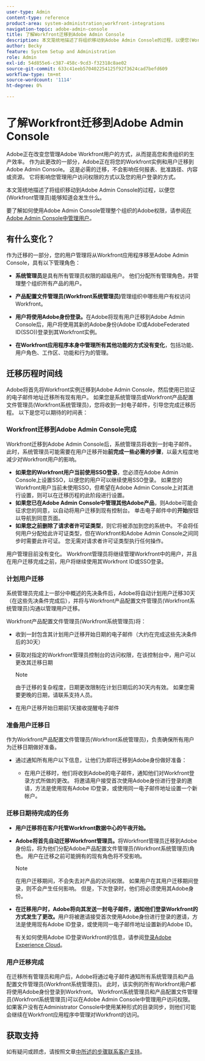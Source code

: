 ```yaml
---
user-type: Admin
content-type: reference
product-area: system-administration;workfront-integrations
navigation-topic: adobe-admin-console
title: 了解Workfront迁移到Adobe Admin Console
description: 本文笼统地描述了将组织移动到Adobe Admin Console的过程，以便您(Workfront管理员)能够知道会发生什么。
author: Becky
feature: System Setup and Administration
role: Admin
exl-id: 54d855e6-c387-458c-9cd3-f32318c8ae02
source-git-commit: 633c41eeb570402254125f92f3624cad7befd609
workflow-type: tm+mt
source-wordcount: '1114'
ht-degree: 0%

---
```


# 了解Workfront迁移到Adobe Admin Console

Adobe正在改变您管理Adobe Workfront用户的方式，从而提高您和贵组织的生产效率。 作为此更改的一部分，Adobe正在将您的Workfront实例和用户迁移到Adobe Admin Console。 这是必需的迁移，不会影响任何报表、批准路径、内容或资源。 它将影响您管理用户访问权限的方式以及您的用户登录的方式。

本文笼统地描述了将组织移动到Adobe Admin Console的过程，以便您(Workfront管理员)能够知道会发生什么。

要了解如何使用Adobe Admin Console管理整个组织的Adobe权限，请参阅[在Adobe Admin Console中管理用户](/help/quicksilver/administration-and-setup/add-users/create-and-manage-users/admin-console.md)。

## 有什么变化？

作为迁移的一部分，您的用户管理将从Workfront应用程序移至Adobe Admin Console，具有以下管理角色：

* **系统管理员**&#x200B;是具有所有管理员权限的超级用户。 他们分配所有管理角色，并管理整个组织所有产品的用户。

* **产品配置文件管理员(Workfront系统管理员)**&#x200B;管理组织中哪些用户有权访问Workfront。

* **用户将使用Adobe身份登录。**&#x200B;在Adobe将现有用户迁移到Adobe Admin Console后，用户将使用其新的Adobe身份(Adobe ID或AdobeFederated ID(SSO))登录到其Workfront实例。

* **在Workfront应用程序本身中管理所有其他功能的方式没有变化**，包括功能、用户角色、工作区、功能和行为的管理。

## 迁移历程时间线

Adobe将首先将Workfront实例迁移到Adobe Admin Console，然后使用已验证的电子邮件地址迁移所有现有用户。 如果您是系统管理员或Workfront产品配置文件管理员(Workfront系统管理员)，您将收到一封电子邮件，引导您完成迁移历程。 以下是您可以期待的时间表：

### Workfront迁移到Adobe Admin Console完成

Workfront迁移到Adobe Admin Console后，系统管理员将收到一封电子邮件。 此时，系统管理员可能需要在用户迁移开始&#x200B;**前完成一些必需的步骤**，以最大程度地减少对Workfront用户的影响。

* **如果您的Workfront用户当前使用SSO登录**，您必须在Adobe Admin Console上设置SSO，以便您的用户可以继续使用SSO登录。 如果您的Workfront用户当前未使用SSO，但希望在Adobe Admin Console上对其进行设置，则可以在迁移历程的此阶段进行设置。
* **如果您已在Adobe Admin Console中管理其他Adobe产品**，则Adobe可能会征求您的同意，以自动将用户迁移到现有控制台。 单击电子邮件中的&#x200B;**开始**&#x200B;按钮以导航到同意页面。
* **如果您之前删除了请求者许可证类型**，则它将被添加到您的系统中。 不会将任何用户分配给此许可证类型，但在Workfront和Adobe Admin Console之间同步时需要此许可证。 您无需对请求者许可证类型执行任何操作。

用户管理目前没有变化。 Workfront管理员将继续管理Workfront中的用户，并且在用户迁移完成之前，用户将继续使用其Workfront ID或SSO登录。

### 计划用户迁移

系统管理员完成上一部分中概述的先决条件后，Adobe将自动计划用户迁移30天（在这些先决条件完成后），并将与Workfront产品配置文件管理员(Workfront系统管理员)沟通以管理用户迁移。

Workfront产品配置文件管理员(Workfront系统管理员)将：

* 收到一封包含其计划用户迁移开始日期的电子邮件（大约在完成这些先决条件后的30天）
* 获取对指定的Workfront管理员控制台的访问权限，在该控制台中，用户可以更改其迁移日期

  >[!NOTE]
  >
  >由于迁移的复杂程度，日期更改限制在计划日期后的30天内有效。 如果您需要更晚的日期，请联系支持人员。

* 在用户迁移开始日期前1天接收提醒电子邮件

### 准备用户迁移日

作为Workfront产品配置文件管理员(Workfront系统管理员)，负责确保所有用户为迁移日期做好准备。

* 通过通知所有用户以下信息，让他们为即将迁移到Adobe身份做好准备：

   * 在用户迁移时，他们将收到Adobe的电子邮件，通知他们对Workfront登录方式所做的更改。 将邀请用户接受首次使用Adobe身份进行登录的邀请，方法是使用现有Adobe ID登录，或使用同一电子邮件地址设置一个新帐户。

### 迁移日期待完成的任务

* **用户迁移将在客户托管Workfront数据中心的午夜开始。**

* **Adobe将首先自动迁移Workfront管理员。**&#x200B;将Workfront管理员迁移到Adobe身份后，将为他们分配Adobe产品配置文件管理员(Workfront系统管理员)角色。 用户在迁移之前可能拥有的现有角色将不受影响。

  >[!NOTE]
  >
  >在用户迁移期间，不会失去对产品的访问权限。 如果用户在其用户迁移期间登录，则不会产生任何影响。 但是，下次登录时，他们将必须使用其Adobe身份。



* **在迁移用户时，Adobe将向其发送一封电子邮件，通知他们登录Workfront的方式发生了更改。**&#x200B;用户将被邀请接受首次使用Adobe身份进行登录的邀请，方法是使用现有Adobe ID登录，或使用同一电子邮件地址设置新的Adobe ID。

  有关如何使用Adobe ID登录Workfront的信息，请参阅[登录Adobe Experience Cloud](/help/quicksilver/workfront-basics/navigate-workfront/workfront-navigation/adobe-unified-experience.md#log-in-to-adobe-experience-cloud)。

### 用户迁移完成

在迁移所有管理员和用户后，Adobe将通过电子邮件通知所有系统管理员和产品配置文件管理员(Workfront系统管理员)。 此时，该实例的所有Workfront用户都将使用Adobe身份登录到Workfront。 Workfront系统管理员和产品配置文件管理员(Workfront系统管理员)可以在Adobe Admin Console中管理用户访问权限。 如果客户没有在Administrator Console中使用某种形式的目录同步，则他们可能会继续在Workfront应用程序中管理对Workfront的访问。

## 获取支持

如有疑问或顾虑，请按照文章[中所述的步骤联系客户支持](/help/quicksilver/workfront-basics/tips-tricks-and-troubleshooting/contact-customer-support.md)。




